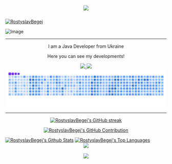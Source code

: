 <h1 align="center">
    <img src="https://readme-typing-svg.herokuapp.com/?font=Righteous&size=35&center=true&vCenter=true&width=500&height=50&duration=4000&color=7731F7&lines=Hi+There!+👋;+I'm+Rostyslav!;" />
</h1>

<p>
  <a href="https://github.com/RostyslavBegej">
    <img src="https://komarev.com/ghpvc/?username=RostyslavBegej" alt="RostyslavBegej" />
  </a>
</p>

![Image](https://64.media.tumblr.com/cca4f06484b447c0687f0325af5b38c9/428a8db1dc8ae92f-87/s1280x1920/7c751558b1d93e15c2d885cff2162ddb95059b8d.gifv)

<hr/>

<p align="center">I am a Java Developer from Ukraine</p>
<p align="center">Here you can see my developments!</p>

<div align="center"> 
  <a href="mailto:rostyslav.begej.work@gmail.com">
    <img src="https://img.shields.io/badge/Gmail-333333?style=for-the-badge&logo=gmail&logoColor=red" />
  </a>
  <a href="https://t.me/uuudxr" target="_blank">
    <img src="https://img.shields.io/badge/Telegram-2CA5E0?style=for-the-badge&logo=telegram&logoColor=white" />
  </a>
</div>

<div style="text-align: center;" align="center">
  <picture>
    <source media="(prefers-color-scheme: dark)" srcset="https://github.com/RostyslavBegej/RostyslavBegej/blob/main/workflows/github-snake-dark.svg" />
    <source media="(prefers-color-scheme: light)" srcset="https://github.com/RostyslavBegej/RostyslavBegej/blob/main/workflows/github-snake.svg" />
    <img alt="github-snake" src="https://github.com/RostyslavBegej/RostyslavBegej/blob/main/workflows/ocean.gif" />
  </picture>
</div>

<hr/>

<p align="center">
  <a href="https://github.com/RostyslavBegej">
    <img src="https://github-readme-streak-stats.herokuapp.com/?user=RostyslavBegej&theme=radical&border=7F3FBF&background=0D1117" alt="RostyslavBegej's GitHub streak"/>
  </a>
</p>

<p align="center">
  <a href="https://github.com/RostyslavBegej">
    <img src="https://github-profile-summary-cards.vercel.app/api/cards/profile-details?username=RostyslavBegej&theme=radical" alt="RostyslavBegej's GitHub Contribution"/>
  </a>
</p>

<a> 
    <a href="https://github.com/RostyslavBegej"><img alt="RostyslavBegej's Github Stats" src="https://denvercoder1-github-readme-stats.vercel.app/api?username=RostyslavBegej&show_icons=true&count_private=true&theme=react&border_color=7F3FBF&bg_color=0D1117&title_color=F85D7F&icon_color=F8D866" height="192px" width="49.5%"/></a>
    <a href="https://github.com/RostyslavBegej"><img alt="RostyslavBegej's Top Languages" src="https://denvercoder1-github-readme-stats.vercel.app/api/top-langs/?username=RostyslavBegej&langs_count=8&layout=compact&theme=react&border_color=7F3FBF&bg_color=0D1117&title_color=F85D7F&icon_color=F8D866" height="192px" width="49.5%"/></a>
  <br/>
</a>

<div align="center">
    <img src="https://readme-typing-svg.herokuapp.com/?font=Righteous&size=25&center=true&vCenter=true&width=500&height=30&duration=4000&color=7731F7&lines=Thanks+for+visiting!;+Have+a+nice+day!" />
</div>

<p align="center">
     <img src="https://capsule-render.vercel.app/api?type=waving&height=100&color=7731f7&section=footer"/>
</p>
